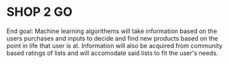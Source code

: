 # SHOP 2 GO 

End goal: Machine learning algorithems will take information based on the users purchases and inputs to decide and find new products based on the point in life that user is at. Information will also be acquired from community based ratings of lists and will accomodate said lists to fit the user's needs.

